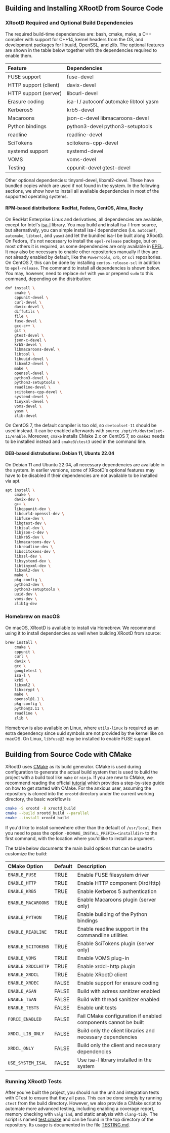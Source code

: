 ## Building and Installing XRootD from Source Code

### XRootD Required and Optional Build Dependencies

The required build-time dependencies are: bash, cmake, make, a C++ compiler with
support for C++14, kernel headers from the OS, and development packages for
libuuid, OpenSSL, and zlib. The optional features are shown in the table below
together with the dependencies required to enable them.

| Feature               | Dependencies                             |
|:----------------------|:-----------------------------------------|
| FUSE support          | fuse-devel                               |
| HTTP support (client) | davix-devel                              |
| HTTP support (server) | libcurl-devel                            |
| Erasure coding        | isa-l / autoconf automake libtool yasm   |
| Kerberos5             | krb5-devel                               |
| Macaroons             | json-c-devel libmacaroons-devel          |
| Python bindings       | python3-devel python3-setuptools         |
| readline              | readline-devel                           |
| SciTokens             | scitokens-cpp-devel                      |
| systemd support       | systemd-devel                            |
| VOMS                  | voms-devel                               |
| Testing               | cppunit-devel gtest-devel                |

Other optional dependencies: tinyxml-devel, libxml2-devel. These have bundled
copies which are used if not found in the system. In the following sections, we
show how to install all available dependencies in most of the supported operating
systems.

#### RPM-based distributions: RedHat, Fedora, CentOS, Alma, Rocky

On RedHat Enterprise Linux and derivatives, all dependencies are available,
except for Intel's [isa-l](https://github.com/intel/isa-l) library. You may
build and install isa-l from source, but alternatively, you can simple install
isa-l dependencies (i.e. `autoconf`, `automake`, `libtool`, and `yasm`) and let
the bundled isa-l be built along XRootD. On Fedora, it's not necessary to
install the `epel-release` package, but on most others it is required, as some
dependencies are only available in [EPEL](https://docs.fedoraproject.org/en-US/epel/).
It may also be necessary to enable other repositories manually if they are not
already enabled by default, like the `PowerTools`, `crb`, or `scl` repositories.
On CentOS 7, this can be done by installing `centos-release-scl` in addition to
`epel-release`. The command to install all dependencies is shown below. You may,
however, need to replace `dnf` with `yum` or prepend `sudo` to this command,
depending on the distribution:

```sh
dnf install \
    cmake \
    cppunit-devel \
    curl-devel \
    davix-devel \
    diffutils \
    file \
    fuse-devel \
    gcc-c++ \
    git \
    gtest-devel \
    json-c-devel \
    krb5-devel \
    libmacaroons-devel \
    libtool \
    libuuid-devel \
    libxml2-devel \
    make \
    openssl-devel \
    python3-devel \
    python3-setuptools \
    readline-devel \
    scitokens-cpp-devel \
    systemd-devel \
    tinyxml-devel \
    voms-devel \
    yasm \
    zlib-devel
```

On CentOS 7, the default compiler is too old, so `devtoolset-11` should be used
instead. It can be enabled afterwards with `source /opt/rh/devtoolset-11/enable`.
Moreover, `cmake` installs CMake 2.x on CentOS 7, so `cmake3` needs to be installed
instead and `cmake3`/`ctest3` used in the command line.

#### DEB-based distrubutions: Debian 11, Ubuntu 22.04

On Debian 11 and Ubuntu 22.04, all necessary dependencies are available in the
system. In earlier versions, some of XRootD's optional features may have to be
disabled if their dependencies are not available to be installed via apt.

```sh
apt install \
    cmake \
    davix-dev \
    g++ \
    libcppunit-dev \
    libcurl4-openssl-dev \
    libfuse-dev \
    libgtest-dev \
    libisal-dev \
    libjson-c-dev \
    libkrb5-dev \
    libmacaroons-dev \
    libreadline-dev \
    libscitokens-dev \
    libssl-dev \
    libsystemd-dev \
    libtinyxml-dev \
    libxml2-dev \
    make \
    pkg-config \
    python3-dev \
    python3-setuptools \
    uuid-dev \
    voms-dev \
    zlib1g-dev
```

### Homebrew on macOS

On macOS, XRootD is available to install via Homebrew. We recommend using it to
install dependencies as well when building XRootD from source:

```sh
brew install \
    cmake \
    cppunit \
    curl \
    davix \
    gcc \
    googletest \
    isa-l \
    krb5 \
    libxml2 \
    libxcrypt \
    make \
    openssl@1.1 \
    pkg-config \
    python@3.11 \
    readline \
    zlib \
```

Homebrew is also available on Linux, where `utils-linux` is required as
an extra dependency since uuid symbols are not provided by the kernel like
on macOS. On Linux, `libfuse@2` may be installed to enable FUSE support.

## Building from Source Code with CMake

XRootD uses [CMake](https://cmake.org) as its build generator. CMake
is used during configuration to generate the actual build system that
is used to build the project with a build tool like `make` or `ninja`.
If you are new to CMake, we recommend reading the official
[tutorial](https://cmake.org/cmake/help/latest/guide/tutorial/index.html)
which provides a step-by-step guide on how to get started with CMake.
For the anxious user, assuming the repository is cloned into the `xrootd`
directory under the current working directory, the basic workflow is

```sh
cmake -S xrootd -B xrootd_build
cmake --build xrootd_build --parallel
cmake --install xrootd_build
```

If you'd like to install somewhere other than the default of `/usr/local`,
then you need to pass the option `-DCMAKE_INSTALL_PREFIX=<installdir>` to
the first command, with the location where you'd like to install as argument.

The table below documents the main build options that can be used to customize
the build:

|    CMake Option    | Default | Description
|:-------------------|:--------|:--------------------------------------------------------------
| `ENABLE_FUSE`      |  TRUE   | Enable FUSE filesystem driver
| `ENABLE_HTTP`      |  TRUE   | Enable HTTP component (XrdHttp)
| `ENABLE_KRB5`      |  TRUE   | Enable Kerberos 5 authentication
| `ENABLE_MACAROONS` |  TRUE   | Enable Macaroons plugin (server only)
| `ENABLE_PYTHON`    |  TRUE   | Enable building of the Python bindings
| `ENABLE_READLINE`  |  TRUE   | Enable readline support in the commandline utilities
| `ENABLE_SCITOKENS` |  TRUE   | Enable SciTokens plugin (server only)
| `ENABLE_VOMS`      |  TRUE   | Enable VOMS plug-in
| `ENABLE_XRDCLHTTP` |  TRUE   | Enable xrdcl-http plugin
| `ENABLE_XRDCL`     |  TRUE   | Enable XRootD client
| `ENABLE_XRDEC`     |  FALSE  | Enable support for erasure coding
| `ENABLE_ASAN`      |  FALSE  | Build with adress sanitizer enabled
| `ENABLE_TSAN`      |  FALSE  | Build with thread sanitizer enabled
| `ENABLE_TESTS`     |  FALSE  | Enable unit tests
| `FORCE_ENABLED`    |  FALSE  | Fail CMake configuration if enabled components cannot be built
| `XRDCL_LIB_ONLY`   |  FALSE  | Build only the client libraries and necessary dependencies
| `XRDCL_ONLY`       |  FALSE  | Build only the client and necessary dependencies
| `USE_SYSTEM_ISAL`  |  FALSE  | Use isa-l library installed in the system

### Running XRootD Tests

After you've built the project, you should run the unit and integration tests
with CTest to ensure that they all pass. This can be done simply by running
`ctest` from the build directory. However, we also provide a CMake script to
automate more advanced testing, including enabling a coverage report, memory checking with
`valgrind`, and static analysis with `clang-tidy`. The script is named [test.cmake](../test.cmake)
and can be found in the top directory of the repository. Its usage is documented in the file
[TESTING.md](TESTING.md).
